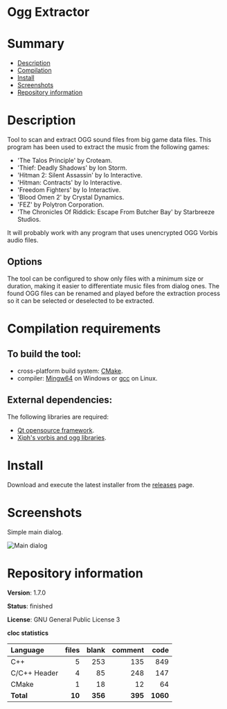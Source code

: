 Ogg Extractor
=============

# Summary
- [Description](#description)
- [Compilation](#compilation-requirements)
- [Install](#install)
- [Screenshots](#screenshots)
- [Repository information](#repository-information)

# Description
Tool to scan and extract OGG sound files from big game data files. This program has been used to extract the music from the following games:
* 'The Talos Principle' by Croteam.
* 'Thief: Deadly Shadows' by Ion Storm.
* 'Hitman 2: Silent Assassin' by Io Interactive.
* 'Hitman: Contracts' by Io Interactive.
* 'Freedom Fighters' by Io Interactive. 
* 'Blood Omen 2' by Crystal Dynamics. 
* 'FEZ' by Polytron Corporation.
* 'The Chronicles Of Riddick: Escape From Butcher Bay' by Starbreeze Studios.

It will probably work with any program that uses unencrypted OGG Vorbis audio files. 

## Options
The tool can be configured to show only files with a minimum size or duration, making it easier to differentiate music files from dialog ones. 
The found OGG files can be renamed and played before the extraction process so it can be selected or deselected to be extracted. 

# Compilation requirements
## To build the tool:
* cross-platform build system: [CMake](http://www.cmake.org/cmake/resources/software.html).
* compiler: [Mingw64](http://sourceforge.net/projects/mingw-w64/) on Windows or [gcc](http://gcc.gnu.org/) on Linux.

## External dependencies:
The following libraries are required:
* [Qt opensource framework](http://www.qt.io/).
* [Xiph's vorbis and ogg libraries](https://www.xiph.org/).

# Install
Download and execute the latest installer from the [releases](https://github.com/FelixdelasPozas/OGG-Extractor/releases) page. 

# Screenshots
Simple main dialog.

![Main dialog](https://user-images.githubusercontent.com/12167134/55731451-8a73b880-5a1a-11e9-9343-712513c41f1d.jpg)

# Repository information
**Version**: 1.7.0

**Status**: finished

**License**: GNU General Public License 3

**cloc statistics**

| Language                     |files          |blank        |comment           |code  |
|:-----------------------------|--------------:|------------:|-----------------:|-----:|
| C++                          |    5          |  253        |    135           | 849  |
| C/C++ Header                 |    4          |   85        |    248           | 147  |
| CMake                        |    1          |   18        |     12           |  64  |
| **Total**                    |   **10**      |  **356**    |   **395**        |**1060**|
